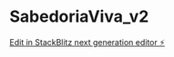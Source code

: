 # SabedoriaViva_v2

[Edit in StackBlitz next generation editor ⚡️](https://stackblitz.com/~/github.com/jbjs5820/SabedoriaViva_v2)